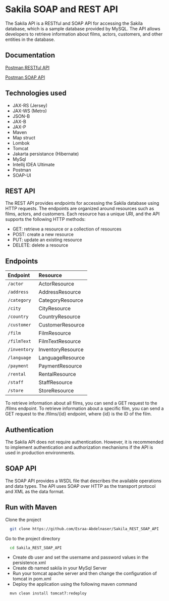 
# Sakila SOAP and REST API

The Sakila API is a RESTful and SOAP API for accessing the Sakila database, which is a sample database provided by MySQL. The API allows developers to retrieve information about films, actors, customers, and other entities in the database.

## Documentation

[Postman RESTful API](https://documenter.getpostman.com/view/26735340/2s93Y2R1RN)

[Postman SOAP API]()

## Technologies used
- JAX-RS (Jersey)
- JAX-WS (Metro)
- JSON-B
- JAX-B
- JAX-P
- Maven
- Map struct
- Lombok
- Tomcat
- Jakarta persistance (Hibernate)
- MySql
- Intellij IDEA Ultimate
- Postman
- SOAP-UI

## REST API

The REST API provides endpoints for accessing the Sakila database using HTTP requests. The endpoints are organized around resources such as films, actors, and customers. Each resource has a unique URI, and the API supports the following HTTP methods:
- GET: retrieve a resource or a collection of resources
- POST: create a new resource
- PUT: update an existing resource
- DELETE: delete a resource

## Endpoints

| Endpoint      | Resource     
| :--------      | :------- 
| `/actor`      | ActorResource
| `/address`      | AddressResource
| `/category`      | CategoryResource
| `/city`      | CityResource
| `/country`      | CountryResource
| `/customer`      | CustomerResource
| `/film`      | FilmResource
| `/filmText`      | FilmTextResource
| `/inventory`      | InventoryResource
| `/language`      | LanguageResource
| `/payment`      | PaymentResource
| `/rental`      | RentalResource
| `/staff`      | StaffResource
| `/store`      | StoreResource

To retrieve information about all films, you can send a GET request to the /films endpoint. To retrieve information about a specific film, you can send a GET request to the /films/{id} endpoint, where {id} is the ID of the film.

## Authentication
The Sakila API does not require authentication. However, it is recommended to implement authentication and authorization mechanisms if the API is used in production environments.

## SOAP API
The SOAP API provides a WSDL file that describes the available operations and data types. The API uses SOAP over HTTP as the transport protocol and XML as the data format.

## Run with Maven
Clone the project

```bash
  git clone https://github.com/Esraa-Abdelnaser/Sakila_REST_SOAP_API
```

Go to the project directory

```bash
  cd Sakila_REST_SOAP_API
```
- Create db user and set the username and password values in the persistence.xml
- Create db named sakila in your MySql Server
- Run your tomcat apache server and then change the configuration of tomcat in pom.xml
- Deploy the application using the following maven command
```
  mvn clean install tomcat7:redeploy
```
